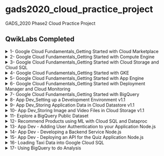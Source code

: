 # gads2020_cloud_practice_project
GADS_2020 Phase2 Cloud Practice Project

## QwikLabs Completed

<details>
  <summary>1- Google Cloud Fundamentals_Getting Started with Cloud Marketplace</summary>
  <img src="Screenshots/1- Google Cloud Fundamentals_Getting Started with Cloud Marketplace-1.jpg">
</details>

<details>
  <summary>2- Google Cloud Fundamentals_Getting Started with Compute Engine</summary>
  <img src="Screenshots/2- Google Cloud Fundamentals_Getting Started with Compute Engine-1.jpg">
</details>

<details>
  <summary>3- Google Cloud Fundamentals_Getting Started with Cloud Storage and Cloud SQL</summary>
  <img src="Screenshots/3- Google Cloud Fundamentals_Getting Started with Cloud Storage and Cloud SQL-1.jpg">
</details>

<details>
  <summary>4- Google Cloud Fundamentals_Getting Started with GKE</summary>
  <img src="Screenshots/4- Google Cloud Fundamentals_Getting Started with GKE-1.jpg">
</details>

<details>
  <summary>5- Google Cloud Fundamentals_Getting Started with App Engine</summary>
  <img src="Screenshots/5- Google Cloud Fundamentals_Getting Started with App Engine-1.jpg">
</details>

<details>
  <summary>6- Google Cloud Fundamentals_Getting Started with Deployment Manager and Cloud Monitoring</summary>
  <img src="Screenshots/6- Google Cloud Fundamentals_Getting Started with Deployment Manager and Cloud Monitoring-1.jpg">
</details>

<details>
  <summary>7- Google Cloud Fundamentals_Getting Started with BigQuery</summary>
  <img src="Screenshots/7- Google Cloud Fundamentals_Getting Started with BigQuery-1.jpg">
</details>

<details>
  <summary>8- App Dev_Setting up a Development Environment v1.1</summary>
  <img src="Screenshots/8- App Dev_Setting up a Development Environment v1.1-1.jpg">
</details>

<details>
  <summary>9- App Dev_Storing Application Data in Cloud Datastore v1.1</summary>
  <img src="Screenshots/9- App Dev_Storing Application Data in Cloud Datastore v1.1-1.jpg">
</details>

<details>
  <summary>10- App Dev_Storing Image and Video Files in Cloud Storage v1.1</summary>
  <img src="Screenshots/10- App Dev_Storing Image and Video Files in Cloud Storage v1.1-1.jpg">
</details>

<details>
  <summary>11- Explore a BigQuery Public Dataset</summary>
  <img src="Screenshots/11- Explore a BigQuery Public Dataset-1.jpg">
</details>

<details>
  <summary>12- Recommend Products using ML with Cloud SQL and Dataproc</summary>
  <img src="Screenshots/12- Recommend Products using ML with Cloud SQL and Dataproc-1.jpg">
</details>

<details>
  <summary>13- App Dev - Adding User Authentication to your Application Node.js</summary>
  <img src="Screenshots/13- App Dev - Adding User Authentication to your Application Node_js-1.jpg">
</details>

<details>
  <summary>14- App Dev - Developing a Backend Service Node.js</summary>
  <img src="Screenshots/14- App Dev - Developing a Backend Service Node_js-1.jpg">
</details>

<details>
  <summary>15- App Dev - Deploying an API for the Quiz Application Node.js</summary>
  <img src="Screenshots/15- App Dev - Deploying an API for the Quiz Application Node_js-1.jpg">
</details>

<details>
  <summary>16- Loading Taxi Data into Google Cloud SQL</summary>
  <img src="Screenshots/16- Loading Taxi Data into Google Cloud SQL-1.jpg">
</details>

<details>
  <summary>17- Using BigQuery to do Analysis</summary>
  <img src="Screenshots/17- Using BigQuery to do Analysis-1.jpg">
</details>
